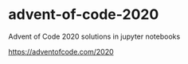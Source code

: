 # advent-of-code-2020
Advent of Code 2020 solutions in jupyter notebooks

https://adventofcode.com/2020
